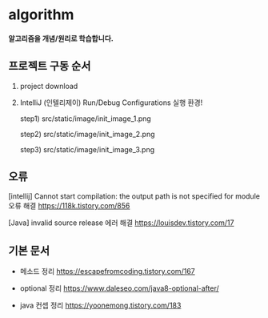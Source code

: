 # algorithm
#### 알고리즘을 개념/원리로 학습합니다.

## 프로젝트 구동 순서 
1. project download

2. IntelliJ (인텔리제이) Run/Debug Configurations 실행 환경!

   step1) src/static/image/init_image_1.png

   step2) src/static/image/init_image_2.png

   step3) src/static/image/init_image_3.png


## 오류

[intellij] Cannot start compilation: the output path is not specified for module 오류 해결 
https://118k.tistory.com/856

[Java] invalid source release 에러 해결
https://louisdev.tistory.com/17

   
## 기본 문서
- 메소드 정리
https://escapefromcoding.tistory.com/167

- optional 정리
https://www.daleseo.com/java8-optional-after/

- java 컨셉 정리 
https://yoonemong.tistory.com/183
